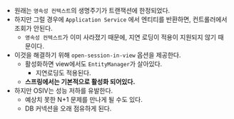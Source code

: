 - 원래는 `영속성 컨텍스트`의 생명주기가 트랜잭션에 한정되었다.
- 하지만 그럴 경우에 `Application Service` 에서 엔티티를 반환하면, 컨트롤러에서 조회가 안된다.
    - `영속성 컨텍스트`가 이미 사라졌기 때문에, 지연 로딩이 적용이 지원되지 않기 때문이다.
- 이것을 해결하기 위해 `open-session-in-view` 옵션을 제공한다.
    - 활성화하면 view에서도 `EntityManager`가 살아있다.
        - 지연로딩도 적용된다.
    - **스프링에서는 기본적으로 활성화 되어있다.**
- 하지만 OSIV는 성능 저하를 유발한다.
    - 예상치 못한 N+1 문제를 만나게 될 수도 있다.
    - DB 커넥션을 오래 점유하게 된다.